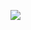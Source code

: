 ![](https://www.nta.go.jp/tmp/d15330f4-8654-4cc7-bc42-db2d54da1f73/images/a89882200bf66ab7bb37fa70a9c5726815ef4f9c4ae4c219a2d822d9e874bbe6.jpg)